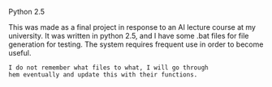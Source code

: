 Python 2.5

This was made as a final project in response to an AI lecture course at my university. It was written in python 2.5, and
I have some .bat files for file generation for testing. The system requires frequent use in order to become useful. 



    I do not remember what files to what, I will go through 
    hem eventually and update this with their functions. 
